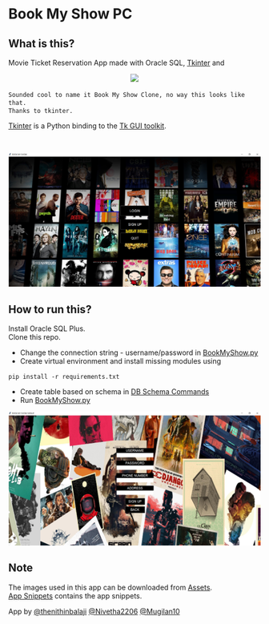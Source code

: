 # Book My Show PC 

## What is this?

Movie Ticket Reservation App made with Oracle SQL, [Tkinter](https://en.wikipedia.org/wiki/Tkinter) and 

<p align="center">
  <a href="https://github.com/thenithinbalaji/BookMyShowPC">
    <img src="https://skillicons.dev/icons?i=python,git,vscode" />
  </a>
</p>

```
Sounded cool to name it Book My Show Clone, no way this looks like that.
Thanks to tkinter.      
```

[Tkinter](https://en.wikipedia.org/wiki/Tkinter) is a Python binding to the [Tk GUI toolkit](https://en.wikipedia.org/wiki/Tk_(software)). 

<br/>

![app snippet](snippets/starting%20page.png)

## How to run this?

Install Oracle SQL Plus. \
Clone this repo.    
  + Change the connection string - username/password in [BookMyShow.py](BookMyShow.py) 
  + Create virtual environment and install missing modules using 
  
  
  ```
  pip install -r requirements.txt
  ```
   
  + Create table based on schema in [DB Schema Commands](DB%20Schema%20Commands.txt)
+ Run [BookMyShow.py](BookMyShow.py) 


![app snippet](snippets/signup%20page.png)

## Note

The images used in this app can be downloaded from [Assets](assets).          
[App Snippets](snippets) contains the app snippets.

App by [@thenithinbalaji](https://github.com/thenithinbalaji) [@Nivetha2206](https://github.com/Nivetha2206) [@Mugilan10](https://github.com/Mughilan10)
